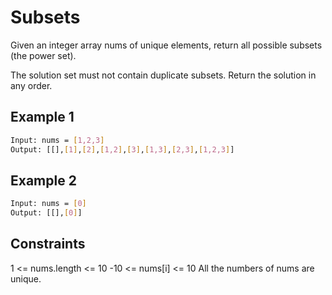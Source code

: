 # Subsets

Given an integer array nums of unique elements, return all possible 
subsets
 (the power set).

The solution set must not contain duplicate subsets. Return the solution in any order.

## Example 1

```bash
Input: nums = [1,2,3]
Output: [[],[1],[2],[1,2],[3],[1,3],[2,3],[1,2,3]]
```

## Example 2

```bash
Input: nums = [0]
Output: [[],[0]]
```

## Constraints

1 <= nums.length <= 10
-10 <= nums[i] <= 10
All the numbers of nums are unique.